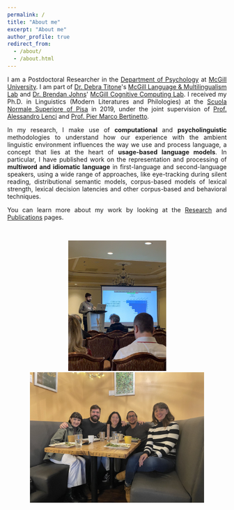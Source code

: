 ```yaml
---
permalink: /
title: "About me"
excerpt: "About me"
author_profile: true
redirect_from: 
  - /about/
  - /about.html
---
```




<p align="justify">I am a Postdoctoral Researcher in the <a href="https://www.mcgill.ca/psychology/">Department of Psychology</a> at <a href="https://www.mcgill.ca/">McGill University</a>. I am part of <a href="https://www.mcgill.ca/language-lab/our-team/debra-titone-phd-lab-director">Dr. Debra Titone</a>'s <a href="https://www.mcgill.ca/language-lab/">McGill Language & Multilingualism Lab</a> and <a href="https://btjohns.com/people">Dr. Brendan Johns</a>' <a href="https://btjohns.com/">McGill Cognitive Computing Lab</a>. I received my Ph.D. in Linguistics (Modern Literatures and Philologies) at the <a href="https://www.sns.it/en">Scuola Normale Superiore of Pisa</a> in 2019, under the joint supervision of <a href="https://people.unipi.it/alessandro_lenci/">Prof. Alessandro Lenci</a> and <a href="https://www.sns.it/en/persona/pier-marco-bertinetto">Prof. Pier Marco Bertinetto</a>. </p>

<p align="justify">In my research, I make use of <b>computational</b> and <b>psycholinguistic</b> methodologies to understand how our experience with the ambient linguistic environment influences the way we use and process language, a concept that lies at the heart of <b>usage-based language models</b>. In particular, I have published work on the representation and processing of <b>multiword and idiomatic language</b> in first-language and second-language speakers, using a wide range of approaches, like eye-tracking during silent reading, distributional semantic models, corpus-based models of lexical strength, lexical decision latencies and other corpus-based and behavioral techniques. </p>

<p align="justify">You can learn more about my work by looking at the <a href="https://marcosenaldi.github.io/research/">Research</a> and <a href="https://marcosenaldi.github.io/publications/">Publications</a> pages.</p>

<br>

<p align="center"> <img width="225" height="300" src="https://github.com/marcosenaldi/marcosenaldi.github.io/blob/master/images/menlex.jfif?raw=true"> <img width="400" height="300" src="https://github.com/marcosenaldi/marcosenaldi.github.io/blob/master/images/labmates.jfif?raw=true"> </p>

